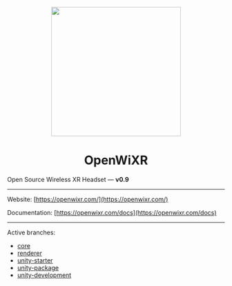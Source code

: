 <p align="center">
  <img style="width: 300px" src="https://github.com/egemenertugrul/OpenWiXR/assets/10247966/fe7f9506-046c-4b3c-96b0-b933e62152a8">
</p>

<h1 align="center">OpenWiXR</h1>

Open Source Wireless XR Headset — **v0.9**

<hr/>

Website: [https://openwixr.com/](https://openwixr.com/)

Documentation: [https://openwixr.com/docs](https://openwixr.com/docs)

<hr/>

Active branches:
- [core](https://github.com/egemenertugrul/openwixr/tree/core)
- [renderer](https://github.com/egemenertugrul/openwixr/tree/renderer)
- [unity-starter](https://github.com/egemenertugrul/openwixr/tree/unity-starter)
- [unity-package](https://github.com/egemenertugrul/openwixr/tree/unity-package)
- [unity-development](https://github.com/egemenertugrul/openwixr/tree/unity-development)
